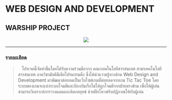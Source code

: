 # WEB DESIGN AND DEVELOPMENT
## WARSHIP PROJECT

<p align="center">
  <img src="https://cdn.discordapp.com/attachments/946408815119699998/971025532911222794/unknown.png">
</p>

<hr>

### รายละเอียด

> &nbsp;&nbsp;&nbsp;โปรเจคนี้จัดทำขึ้นโดยได้รับความร่วมมือจาก คณะเทคโนโลยีสารสนเทศ สาขาเทคโนโลยีสารสนเทศ ภาควิชามัลติมีเดียโปรแกรมมิ่ง ซึ่งได้นำความรู้ทางด้าน Web Design and Development มาพัฒนาต่อยอดเป็นเว็บไซต์เกมที่ต่อยอดจากเกม Tic Tac Toe โดยระบบของเกมจะแบ่งระบบโจมตีและป้องกันเรือไม่ให้ถูกโจมตีจากฝ่ายตรงข้าม เพื่อให้ผู้เล่นสามารถวิเคราะห์การวางแผนและคิดกลยุทธ์ ช่วยฝึกไหวพริบปฏิภาณให้กับผู้เล่น

